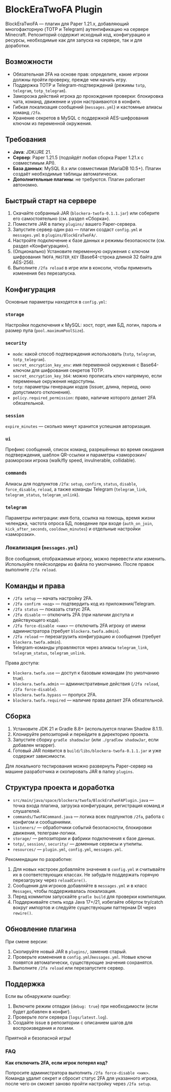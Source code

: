 # BlockEraTwoFA Plugin

BlockEraTwoFA — плагин для Paper 1.21.x, добавляющий многофакторную (TOTP и Telegram) аутентификацию на сервере Minecraft. Репозиторий содержит исходный код, конфигурацию и ресурсы, необходимые как для запуска на сервере, так и для доработки.

## Возможности
- Обязательная 2FA на основе прав: определите, какие игроки должны пройти проверку, прежде чем начать игру.
- Поддержка TOTP и Telegram-подтверждений (режимы `totp`, `telegram`, `totp_telegram`).
- Заморозка действий игрока до прохождения проверки: блокировка чата, команд, движение и урон настраиваются в конфиге.
- Гибкая локализация сообщений (`messages.yml`) и кастомные алиасы команд `/2fa`.
- Хранение секретов в MySQL с поддержкой AES-шифрования ключом из переменной окружения.

## Требования
- **Java**: JDK/JRE 21.
- **Сервер**: Paper 1.21.5 (подойдёт любая сборка Paper 1.21.x с совместимым API).
- **База данных**: MySQL 8.x или совместимая (MariaDB 10.5+). Плагин создаёт необходимые таблицы автоматически.
- **Дополнительные плагины**: не требуются. Плагин работает автономно.

## Быстрый старт на сервере
1. Скачайте собранный JAR (`blockera-twofa-0.1.1.jar`) или соберите его самостоятельно (см. раздел «Сборка»).
2. Поместите JAR в папку `plugins/` вашего Paper-сервера.
3. Запустите сервер один раз — плагин создаст `config.yml` и `messages.yml` в `plugins/BlockEraTwoFA/`.
4. Настройте подключение к базе данных и режимы безопасности (см. раздел «Конфигурация»).
5. (Опционально) Установите переменную окружения с ключом шифрования `TWOFA_MASTER_KEY` (Base64-строка длиной 32 байта для AES-256).
6. Выполните `/2fa reload` в игре или в консоли, чтобы применить изменения без перезапуска.

## Конфигурация
Основные параметры находятся в `config.yml`:

### `storage`
Настройки подключения к MySQL: хост, порт, имя БД, логин, пароль и размер пула (`pool.maximumPoolSize`).

### `security`
- `mode`: какой способ подтверждения использовать (`totp`, `telegram`, `totp_telegram`).
- `secret_encryption_key_env`: имя переменной окружения с Base64-ключом для шифрования секретов TOTP.
- `secret_encryption_key_b64`: можно прописать ключ напрямую, если переменные окружения недоступны.
- `totp`: параметры генерации кодов (issuer, длина, период, окно допустимого отклонения).
- `policy.required_permission`: право, наличие которого делает 2FA обязательной.

### `session`
`expire_minutes` — сколько минут хранится успешная авторизация.

### `ui`
Префикс сообщений, список команд, разрешённых во время ожидания подтверждения, шаблон QR-ссылки и параметры «заморозки»/разморозки игрока (walk/fly speed, invulnerable, collidable).

### `commands`
Алиасы для подпунктов `/2fa`: `setup`, `confirm`, `status`, `disable`, `force_disable`, `reload`, а также команды Telegram (`telegram_link`, `telegram_status`, `telegram_unlink`).

### `telegram`
Параметры интеграции: имя бота, ссылка на помощь, время жизни челенджа, частота опроса БД, поведение при входе (`auth_on_join`, `kick_after_seconds`, `cooldown_minutes`) и отдельные настройки «заморозки».

### Локализация (`messages.yml`)
Все сообщения, отображаемые игроку, можно перевести или изменить. Используйте плейсхолдеры из файла по умолчанию. После правок выполните `/2fa reload`.

## Команды и права
- `/2fa setup` — начать настройку 2FA.
- `/2fa confirm <код>` — подтвердить код из приложения/Telegram.
- `/2fa status` — показать статус 2FA.
- `/2fa disable` — отключить 2FA (при наличии доступа и действующего кода).
- `/2fa force-disable <ник>` — отключить 2FA игроку от имени администратора (требует `blockera.twofa.admin`).
- `/2fa reload` — перезагрузить конфигурацию и сообщения (требует `blockera.twofa.admin`).
- Telegram-команды управляются через алиасы `telegram_link`, `telegram_status`, `telegram_unlink`.

Права доступа:
- `blockera.twofa.use` — доступ к базовым командам (по умолчанию true).
- `blockera.twofa.admin` — административные действия (`/2fa reload`, `/2fa force-disable`).
- `blockera.twofa.bypass` — пропуск 2FA.
- `blockera.twofa.required` — наличие права делает 2FA обязательной.

## Сборка
1. Установите JDK 21 и Gradle 8.8+ (используется плагин Shadow 8.1.1).
2. Клонируйте репозиторий и перейдите в директорию проекта.
3. Запустите сборку `gradle shadowJar` (или `./gradlew shadowJar`, если добавлен wrapper).
4. Готовый JAR появится в `build/libs/blockera-twofa-0.1.1.jar` и уже содержит зависимости.

Для локального тестирования можно развернуть Paper-сервер на машине разработчика и скопировать JAR в папку `plugins`.

## Структура проекта и доработка
- `src/main/java/space/blockera/twofa/BlockEraTwoFAPlugin.java` — точка входа плагина, загрузка конфигурации, регистрация команд и слушателей.
- `commands/TwoFACommand.java` — логика всех подпунктов `/2fa`, работа с конфигом и сообщениями.
- `listeners/` — обработчики событий безопасности, блокировки движения, телеграм-логики.
- `storage/` — репозитории и фабрики подключения к базе данных.
- `totp/`, `session/`, `security/` — доменные сервисы и утилиты.
- `resources/` — `plugin.yml`, `config.yml`, `messages.yml`.

Рекомендации по разработке:
1. Для новых настроек добавляйте значения в `config.yml` и считывайте их в соответствующих классах. Не забудьте поддержать горячую перезагрузку через `reloadCore()`.
2. Сообщения для игроков добавляйте в `messages.yml` и в класс `Messages`, чтобы поддерживалась локализация.
3. Перед коммитом запускайте `gradle build` для проверки компиляции.
4. Поддерживайте стиль кода Java 17+/21, избегайте обёрток try/catch вокруг импортов и следуйте существующим паттернам DI через `rewire()`.

## Обновление плагина
При смене версии:
1. Скопируйте новый JAR в `plugins/`, заменив старый.
2. Проверьте изменения в `config.yml`/`messages.yml`. Новые ключи появятся автоматически, существующие значения сохранятся.
3. Выполните `/2fa reload` или перезапустите сервер.

## Поддержка
Если вы обнаружили ошибку:
1. Включите режим отладки (`debug: true`) при необходимости (если будет добавлен в конфиг).
2. Проверьте логи сервера (`logs/latest.log`).
3. Создайте issue в репозитории с описанием шагов для воспроизведения и логами.

Приятной и безопасной игры!

### FAQ
**Как отключить 2FA, если игрок потерял код?**

Попросите администратора выполнить `/2fa force-disable <ник>`. Команда удалит секрет и сбросит статус 2FA для указанного игрока, после чего он сможет заново пройти настройку через `/2fa setup`.
